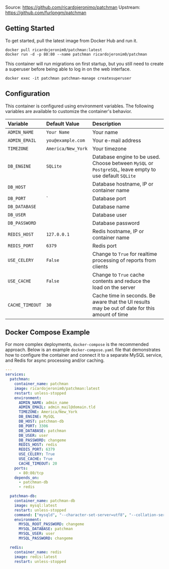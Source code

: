 Source: https://github.com/ricardojeronimo/patchman
Upstream: https://github.com/furlongm/patchman


## Getting Started

To get started, pull the latest image from Docker Hub and run it.
```
docker pull ricardojeronim0/patchman:latest
docker run -d -p 80:80 --name patchman ricardojeronim0/patchman
```

This container will run migrations on first startup, but you still need to create a superuser before being able to log in on the web interface.

```
docker exec -it patchman patchman-manage createsuperuser
```

## Configuration

This container is configured using environment variables. The following variables are available to customize the container's behavior.

| Variable | Default Value | Description |
| :--- | :--- | :--- |
| `ADMIN_NAME` | `Your Name` | Your name |
| `ADMIN_EMAIL` | `you@example.com` | Your e-mail address |
| `TIMEZONE` | `America/New_York` | Your timezone |
| `DB_ENGINE` | `SQLite` | Database engine to be used. Choose between `MySQL` or `PostgreSQL`, leave empty to use default `SQLite` |
| `DB_HOST` |  | Database hostname, IP or container name |
| `DB_PORT` |` | Database port |
| `DB_DATABASE` |  | Database name |
| `DB_USER` |  | Database user |
| `DB_PASSWORD` |  | Database password |
| `REDIS_HOST` | `127.0.0.1` | Redis hostname, IP or container name |
| `REDIS_PORT` | `6379` | Redis port |
| `USE_CELERY` | `False` | Change to `True` for realtime processing of reports from clients |
| `USE_CACHE` | `False` | Change to `True` cache contents and reduce the load on the server |
| `CACHE_TIMEOUT` | `30` | Cache time in seconds. Be aware that the UI results may be out of date for this amount of time |


## Docker Compose Example

For more complex deployments, `docker-compose` is the recommended approach. Below is an example `docker-compose.yaml` file that demonstrates how to configure the container and connect it to a separate MySQL service, and Redis for async processing and/or caching.

```yaml
---
services:
  patchman:
    container_name: patchman
    image: ricardojeronim0/patchman:latest 
    restart: unless-stopped
    environment:
      ADMIN_NAME: admin_name
      ADMIN_EMAIL: admin_mail@domain.tld
      TIMEZONE: America/New_York
      DB_ENGINE: MySQL
      DB_HOST: patchman-db
      DB_PORT: 3306
      DB_DATABASE: patchman
      DB_USER: user
      DB_PASSWORD: changeme
      REDIS_HOST: redis
      REDIS_PORT: 6379
      USE_CELERY: True
      USE_CACHE: True
      CACHE_TIMEOUT: 20
    ports:
      - 80:80/tcp
    depends_on:
      - patchman-db
      - redis

  patchman-db:
    container_name: patchman-db
    image: mysql:latest
    restart: unless-stopped
    command: ["mysqld", "--character-set-server=utf8", "--collation-server=utf8_general_ci"]
    environment:
      MYSQL_ROOT_PASSWORD: changeme 
      MYSQL_DATABASE: patchman 
      MYSQL_USER: user
      MYSQL_PASSWORD: changeme

  redis:
    container_name: redis
    image: redis:latest
    restart: unless-stopped
```
